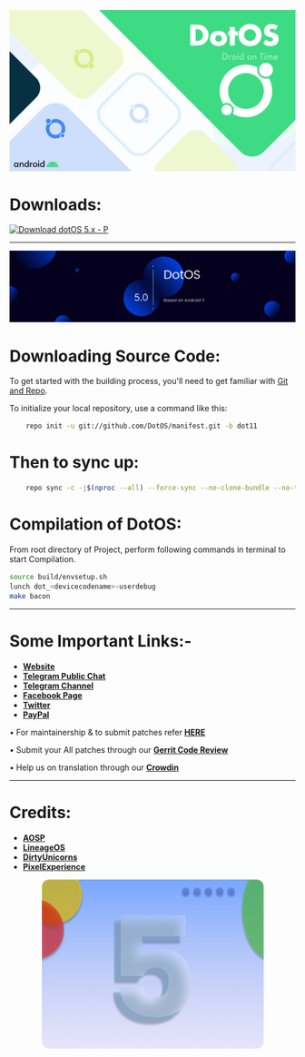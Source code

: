 
<p align="center">
<img src="https://github.com/DotOS/resources_drawables/blob/master/dotOS-5-githubBanner.png?raw=true" > 
</p>

Downloads:
=========

[![Download dotOS 5.x - P](https://img.shields.io/sourceforge/dt/dotos-downloads.svg)](https://sourceforge.net/projects/dotos-downloads/files/latest/download)

-----------------------------------------------------------------------------

<p align="center">
<img src="https://github.com/DotOS/resources_drawables/blob/master/dot5-release_banner.png?raw=true" > 
</p>

Downloading Source Code:
========================

To get started with the building process, you'll need to get familiar with [Git and Repo](http://source.android.com/source/using-repo.html).

To initialize your local repository, use a command like this:

```bash
    repo init -u git://github.com/DotOS/manifest.git -b dot11
```

Then to sync up:
================

```bash
    repo sync -c -j$(nproc --all) --force-sync --no-clone-bundle --no-tags
```

Compilation of DotOS:
====================

From root directory of Project, perform following commands in terminal to start Compilation.


```bash
source build/envsetup.sh
lunch dot_<devicecodename>-userdebug
make bacon
```
-----------------------------------------------------------------------------


Some Important Links:-
============
* [**Website**](https://www.droidontime.com)
* [**Telegram Public Chat**](https://t.me/dotos)
* [**Telegram Channel**](https://t.me/dotOSchannel)
* [**Facebook Page**](https://www.facebook.com/dotosofficial)
* [**Twitter**](https://twitter.com/dotosofficial)
* [**PayPal**](https://www.paypal.com/paypalme/MOHANCM)


• For maintainership & to submit patches refer [**HERE**](https://github.com/DotOS/android_vendor_dot/blob/dot11/README.md)

• Submit your All patches through our [**Gerrit Code Review**](https://review.droidontime.com)

• Help us on translation through our [**Crowdin**](https://translations.droidontime.com)


-----------------------------------------------------------------------------

Credits:
=======
 * [**AOSP**](https://android.googlesource.com)
 * [**LineageOS**](https://github.com/LineageOS)
 * [**DirtyUnicorns**](https://github.com/dirtyunicorns)
 * [**PixelExperience**](https://github.com/PixelExperience)


<p align="center">
<img src="https://github.com/DotOS/resources_drawables/blob/master/DOT5.png?raw=true" > 
</p>
